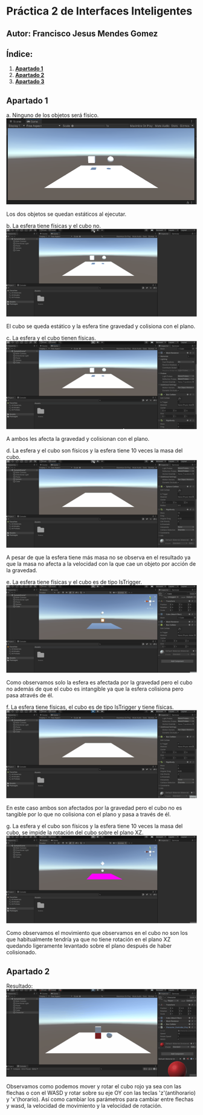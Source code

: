 # **Práctica 2 de Interfaces Inteligentes**
## **Autor**: Francisco Jesus Mendes Gomez

## **Índice:**  

1. [**Apartado 1**](#id1)
2. [**Apartado 2**](#id2)  
3. [**Apartado 3**](#id3) 

<div name="id1" />

## Apartado 1
a. Ninguno de los objetos será físico.
![](./img/1a.png)  

Los dos objetos se quedan estáticos al ejecutar.  

b. La esfera tiene físicas y el cubo no.
![](./img/1b.gif)  

El cubo se queda estático y la esfera tine gravedad y colisiona con el plano.  

c. La esfera y el cubo tienen físicas.
![](./img/1c.gif)  

A ambos les afecta la gravedad y colisionan con el plano.  

d. La esfera y el cubo son físicos y la esfera tiene 10 veces la masa del cubo.
![](./img/1d.gif)  

A pesar de que la esfera tiene más masa no se observa en el resultado ya que la masa no afecta a la velocidad con la que cae un objeto por acción de la gravedad.  

e. La esfera tiene físicas y el cubo es de tipo IsTrigger.
![](./img/1e.gif)  

Como observamos solo la esfera es afectada por la gravedad pero el cubo no además de que el cubo es intangible ya que la esfera colisiona pero pasa através de él.  

f. La esfera tiene físicas, el cubo es de tipo IsTrigger y tiene físicas.
![](./img/1f.gif)  

En este caso ambos son afectados por la gravedad pero el cubo no es tangible por lo que no colisiona con el plano y pasa a través de él.

g. La esfera y el cubo son físicos y la esfera tiene 10 veces la masa del cubo, se impide la rotación del cubo sobre el plano XZ.
![](./img/1g.gif)  

Como observamos el movimiento que observamos en el cubo no son los que habitualmente tendría ya que no tiene rotación en el plano XZ quedando ligeramente levantado sobre el plano después de haber colisionado. 


<div name="id2" />

## Apartado 2

Resultado:  
![](./img/2.gif) 

Observamos como podemos mover y rotar el cubo rojo ya sea con las flechas o con el WASD y rotar sobre su eje OY con las teclas 'z'(antihorario) y 'x'(horario). Así como cambiar los parámetros para cambiar entre flechas y wasd, la velocidad de movimiento y la velocidad de rotación.

<div name="id3" />

